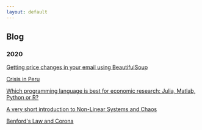 ```yaml
---
layout: default
---
```


## Blog

### 2020

[Getting price changes in your email using BeautifulSoup](./blog/webscrap.html)

[Crisis in Peru](./blog/peru_crisis.html)

<a href="https://voxeu.org/article/which-programming-language-best-economic-research" target="_blank">Which programming language is best for economic research: Julia, Matlab, Python or R?</a>

[A very short introduction to Non-Linear Systems and Chaos](./blog/NonlinearDynamics.html)

[Benford's Law and Corona](./blog/benfords_law.html)